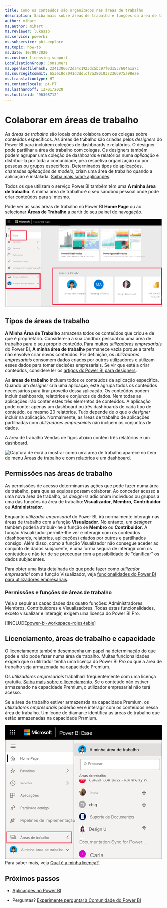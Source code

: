 ```yaml
---
title: Como os conteúdos são organizados nas áreas de trabalho
description: Saiba mais sobre áreas de trabalho e funções da área de trabalho
author: mihart
ms.author: mihart
ms.reviewer: lukaszp
ms.service: powerbi
ms.subservice: pbi-explore
ms.topic: how-to
ms.date: 10/09/2020
ms.custom: licensing support
LocalizationGroup: Consumers
ms.openlocfilehash: 2341306672da4c1923dc5bc97f0d1537604a1a7c
ms.sourcegitcommit: 653e18d7041d3dd1cf7a38010372366975a98eae
ms.translationtype: HT
ms.contentlocale: pt-PT
ms.lasthandoff: 12/01/2020
ms.locfileid: "96398712"
---
```

# <a name="collaborate-in-workspaces"></a>Colaborar em áreas de trabalho

 As *áreas de trabalho* são locais onde colabora com os colegas sobre conteúdos específicos. As áreas de trabalho são criadas pelos *designers* do Power BI para incluírem coleções de dashboards e relatórios. O designer pode partilhar a área de trabalho com colegas. Os designers também podem agrupar uma coleção de dashboards e relatórios numa *aplicação* e distribuí-la por toda a comunidade, pela respetiva organização ou por pessoas ou grupos específicos. Determinados tipos de aplicações, chamadas *aplicações de modelo*, criam uma área de trabalho quando a aplicação é instalada. [Saiba mais sobre aplicações](end-user-apps.md). 

 Todos os que utilizam o serviço Power BI também têm uma **A minha área de trabalho**.  A minha área de trabalho é o seu sandbox pessoal onde pode criar conteúdos para si mesmo.

 Pode ver as suas áreas de trabalho no Power BI **Home Page** ou ao selecionar **Áreas de Trabalho** a partir do seu painel de navegação.

 ![Captura de ecrã a mostrar o painel de navegação com dois tipos de áreas de trabalho.](media/end-user-workspaces/power-bi-home-workspace.png)

## <a name="types-of-workspaces"></a>Tipos de áreas de trabalho
**A Minha Área de Trabalho** armazena todos os conteúdos que criou e de que é proprietário. Considere-a a sua sandbox pessoal ou uma área de trabalho para o seu próprio conteúdo. Para muitos *utilizadores empresariais* do Power BI, **A minha área de trabalho** permanece vazia porque a tarefa não envolve criar novos conteúdos. Por definição, os *utilizadores empresariais* consomem dados criados por outros utilizadores e utilizam esses dados para tomar decisões empresariais. Se vir que está a criar conteúdos, considere ler os [artigos do Power BI para designers](../create-reports/index.yml).

As **áreas de trabalho** incluem todos os conteúdos da aplicação específica. Quando um *designer* cria uma aplicação, este agrupa todos os conteúdos necessários para tirar proveito dessa aplicação. Os conteúdos podem incluir dashboards, relatórios e conjuntos de dados. Nem todas as aplicações irão conter estes três elementos de conteúdos. A aplicação pode conter apenas um dashboard ou três dashboards de cada tipo de conteúdo, ou mesmo 20 relatórios. Tudo depende de o que o *designer* incluir na aplicação. Normalmente, as áreas de trabalho de aplicações partilhadas com *utilizadores empresariais* não incluem os conjuntos de dados.

A área de trabalho Vendas de figos abaixo contém três relatórios e um dashboard. 

![Captura de ecrã a mostrar como uma área de trabalho aparece no item de menu Áreas de trabalho e com relatórios e um dashboard.](media/end-user-workspaces/power-bi-app-workspace.png)

## <a name="permissions-in-the-workspaces"></a>Permissões nas áreas de trabalho

As permissões de acesso determinam as ações que pode fazer numa área de trabalho, para que as equipas possam colaborar.  Ao conceder acesso a uma nova área de trabalho, os *designers* adicionam indivíduos ou grupos a uma das funções da área de trabalho: **Visualizador**, **Membro**, **Contribuidor** ou **Administrador**. 


Enquanto *utilizador empresarial* do Power BI, irá normalmente interagir nas áreas de trabalho com a função **Visualizador**. No entanto, um *designer* também poderia atribuir-lhe a função de **Membro** ou **Contribuidor**. A função Visualizador permite-lhe ver e interagir com os conteúdos (dashboards, relatórios, aplicações) criados por outros e partilhados consigo. Além disso, como a função Visualizador não consegue aceder ao conjunto de dados subjacente, é uma forma segura de interagir com os conteúdos e não ter de se preocupar com a possibilidade de "danificar" os dados subjacentes.


Para obter uma lista detalhada do que pode fazer como *utilizador empresarial* com a função Visualizador, veja [funcionalidades do Power BI para utilizadores empresariais](end-user-features.md).


### <a name="workspace-permissions-and-roles"></a>Permissões e funções de áreas de trabalho

Veja a seguir as capacidades das quatro funções: Administradores, Membros, Contribuidores e Visualizadores. Todas estas funcionalidades, exceto visualizar e interagir, exigem uma licença do Power BI Pro.

[!INCLUDE[power-bi-workspace-roles-table](../includes/power-bi-workspace-roles-table.md)]

## <a name="licensing-workspaces-and-capacity"></a>Licenciamento, áreas de trabalho e capacidade
O licenciamento também desempenha um papel na determinação do que pode e não pode fazer numa área de trabalho. Muitas funcionalidades exigem que o utilizador tenha uma licença do Power BI *Pro* ou que a área de trabalho seja armazenada na capacidade Premium. 

Os *utilizadores empresariais* trabalham frequentemente com uma licença gratuita. [Saiba mais sobre o licenciamento](end-user-license.md). Se o conteúdo não estiver armazenado na capacidade Premium, o utilizador empresarial não terá acesso.

Se a área de trabalho estiver armazenada na capacidade Premium, os *utilizadores empresariais* poderão ver e interagir com os conteúdos nessa área de trabalho. Um ícone de diamante identifica as áreas de trabalho que estão armazenadas na capacidade Premium.

![Áreas de trabalho selecionadas](media/end-user-workspaces/power-bi-diamonds.png) Para saber mais, veja [Qual é a minha licença?](end-user-license.md).



## <a name="next-steps"></a>Próximos passos
* [Aplicações no Power BI](end-user-apps.md)    

* Perguntas? [Experimente perguntar à Comunidade do Power BI](https://community.powerbi.com/)

